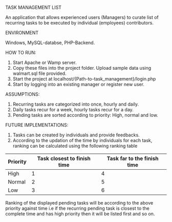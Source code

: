 TASK MANAGEMENT LIST


An application that allows experienced users (Managers) to curate list of recurring tasks to be executed by individual (employees) 
contributors.

ENVIRONMENT

Windows, MySQL-databse, PHP-Backend.

HOW TO RUN:

1. Start Apache or Wamp server.
2. Copy these files into the project folder. Upload sample data using walmart.sql file provided.
3. Start the project at localhost/{Path-to-task_management}/login.php
4. Start by logging into an existing manager or register new user.

ASSUMPTIONS:
1. Recurring tasks are categorized into once, hourly and daily.
2. Daily tasks recur for a week, hourly tasks recur for a day.
3. Pending tasks are sorted according to priority: High, normal and low.

FUTURE IMPLEMENTATIONS:
1. Tasks can be created by individuals and provide feedbacks.
2. According to the updation of the time by individuals for each task, ranking can be calculated using the following ranking table

|Priority       |                	Task closest to finish time               |                	Task far to the finish time |
| --- | --- | --- |
| High |                                       1                                   |                    4    |
| Normal	|                                    2                              |                       	5 |
| Low |                                       3	                                     |                 6 |

Ranking of the displayed pending tasks will be according to the above priority against time i.e if the recurring pending task is 
closest to the complete time and has high priority then it will be listed first and so on.


  


